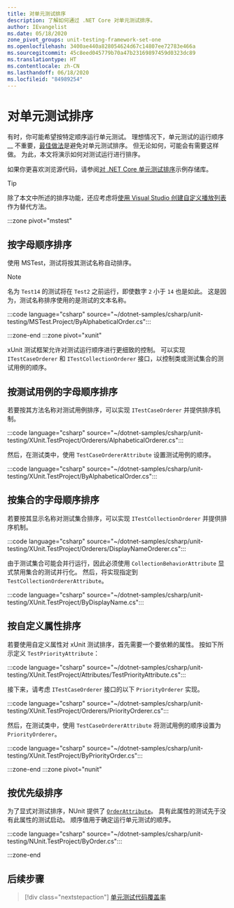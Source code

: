 ```yaml
---
title: 对单元测试排序
description: 了解如何通过 .NET Core 对单元测试排序。
author: IEvangelist
ms.date: 05/18/2020
zone_pivot_groups: unit-testing-framework-set-one
ms.openlocfilehash: 3400ae440a828054624d67c14807ee72783e466a
ms.sourcegitcommit: 45c8eed045779b70a47b23169897459d0323dc89
ms.translationtype: HT
ms.contentlocale: zh-CN
ms.lasthandoff: 06/18/2020
ms.locfileid: "84989254"
---
```

# <a name="order-unit-tests"></a>对单元测试排序

有时，你可能希望按特定顺序运行单元测试。 理想情况下，单元测试的运行顺序__ 不重要，[最佳做法](unit-testing-best-practices.md)是避免对单元测试排序。 但无论如何，可能会有需要这样做。 为此，本文将演示如何对测试运行进行排序。

如果你更喜欢浏览源代码，请参阅[对 .NET Core 单元测试排序](/samples/dotnet/samples/order-unit-tests-cs)示例存储库。

> [!TIP]
> 除了本文中所述的排序功能，还应考虑将[使用 Visual Studio 创建自定义播放列表](/visualstudio/test/run-unit-tests-with-test-explorer?view=vs-2019#create-custom-playlists)作为替代方法。

:::zone pivot="mstest"

## <a name="order-alphabetically"></a>按字母顺序排序

使用 MSTest，测试将按其测试名称自动排序。

> [!NOTE]
> 名为 `Test14` 的测试将在 `Test2` 之前运行，即使数字 `2` 小于 `14` 也是如此。 这是因为，测试名称排序使用的是测试的文本名称。

:::code language="csharp" source="~/dotnet-samples/csharp/unit-testing/MSTest.Project/ByAlphabeticalOrder.cs":::

:::zone-end
:::zone pivot="xunit"

xUnit 测试框架允许对测试运行顺序进行更细致的控制。 可以实现 `ITestCaseOrderer` 和 `ITestCollectionOrderer` 接口，以控制类或测试集合的测试用例的顺序。

## <a name="order-by-test-case-alphabetically"></a>按测试用例的字母顺序排序

若要按其方法名称对测试用例排序，可以实现 `ITestCaseOrderer` 并提供排序机制。

:::code language="csharp" source="~/dotnet-samples/csharp/unit-testing/XUnit.TestProject/Orderers/AlphabeticalOrderer.cs":::

然后，在测试类中，使用 `TestCaseOrdererAttribute` 设置测试用例的顺序。

:::code language="csharp" source="~/dotnet-samples/csharp/unit-testing/XUnit.TestProject/ByAlphabeticalOrder.cs":::

## <a name="order-by-collection-alphabetically"></a>按集合的字母顺序排序

若要按其显示名称对测试集合排序，可以实现 `ITestCollectionOrderer` 并提供排序机制。

:::code language="csharp" source="~/dotnet-samples/csharp/unit-testing/XUnit.TestProject/Orderers/DisplayNameOrderer.cs":::

由于测试集合可能会并行运行，因此必须使用 `CollectionBehaviorAttribute` 显式禁用集合的测试并行化。 然后，将实现指定到 `TestCollectionOrdererAttribute`。

:::code language="csharp" source="~/dotnet-samples/csharp/unit-testing/XUnit.TestProject/ByDisplayName.cs":::

## <a name="order-by-custom-attribute"></a>按自定义属性排序

若要使用自定义属性对 xUnit 测试排序，首先需要一个要依赖的属性。 按如下所示定义 `TestPriorityAttribute`：

:::code language="csharp" source="~/dotnet-samples/csharp/unit-testing/XUnit.TestProject/Attributes/TestPriorityAttribute.cs":::

接下来，请考虑 `ITestCaseOrderer` 接口的以下 `PriorityOrderer` 实现。

:::code language="csharp" source="~/dotnet-samples/csharp/unit-testing/XUnit.TestProject/Orderers/PriorityOrderer.cs":::

然后，在测试类中，使用 `TestCaseOrdererAttribute` 将测试用例的顺序设置为 `PriorityOrderer`。

:::code language="csharp" source="~/dotnet-samples/csharp/unit-testing/XUnit.TestProject/ByPriorityOrder.cs":::

:::zone-end
:::zone pivot="nunit"

## <a name="order-by-priority"></a>按优先级排序

为了显式对测试排序，NUnit 提供了 [`OrderAttribute`](https://github.com/nunit/docs/wiki/Order-Attribute)。 具有此属性的测试先于没有此属性的测试启动。 顺序值用于确定运行单元测试的顺序。

:::code language="csharp" source="~/dotnet-samples/csharp/unit-testing/NUnit.TestProject/ByOrder.cs":::

:::zone-end

## <a name="next-steps"></a>后续步骤

> [!div class="nextstepaction"]
> [单元测试代码覆盖率](unit-testing-code-coverage.md)
